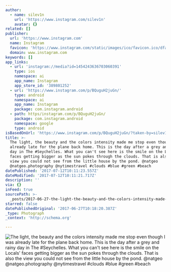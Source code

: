 ```yaml
---
author:
  - name: silev1n
    url: 'https://www.instagram.com/silev1n'
    avatar: {}
related: []
publisher:
  url: 'https://www.instagram.com'
  name: Instagram
  favicon: 'https://www.instagram.com/static/images/ico/favicon.ico/dfa85bb1fd63.ico'
  domain: www.instagram.com
keywords: []
app_links:
  - url: 'instagram://media?id=1454243636703060391'
    type: ios
    namespace: ai
    app_name: Instagram
    app_store_id: '389801252'
  - url: 'https://www.instagram.com/p/BQuguH2juGn/'
    type: android
    namespace: ai
    app_name: Instagram
    package: com.instagram.android
  - path: https/instagram.com/p/BQuguH2juGn/
    package: com.instagram.android
    namespace: google
    type: android
isBasedOnUrl: 'https://www.instagram.com/p/BQuguH2juGn/?taken-by=silev1n'
title: >-
  The light, the beauty and the colors intensity made me stop even though I was
  already late for the plane back home. This is the day after a grey and rainy
  day in The #Seychelles. What you can't see here is the smile on the Locals'
  faces getting bigger as the sun pokes through the clouds. That is also the
  view you could not see from the little house by the pond. @natgeo
  @natgeo.photography @nytimestravel #clouds #blue #green #beach
datePublished: '2017-07-12T10:11:23.557Z'
dateModified: '2017-07-12T10:11:21.717Z'
description: ''
via: {}
inFeed: true
sourcePath: >-
  _posts/2017-06-27-the-light-the-beauty-and-the-colors-intensity-made-me-stop.md
starred: false
datePublishedOriginal: '2017-06-27T10:18:20.387Z'
_type: Photograph
_context: 'http://schema.org'

---
```

![The light, the beauty and the colors intensity made me stop even though I was already late for the plane back home. This is the day after a grey and rainy day in The #Seychelles. What you can't see here is the smile on the Locals' faces getting bigger as the sun pokes through the clouds. That is also the view you could not see from the little house by the pond. @natgeo @natgeo.photography @nytimestravel #clouds #blue #green #beach](https://scontent.cdninstagram.com/t51.2885-15/s640x640/sh0.08/e35/16788828_1806414686272875_773472104761786368_n.jpg)